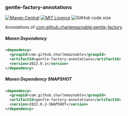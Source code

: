 ### gentle-factory-annotations

[![Maven Central](https://maven-badges.herokuapp.com/maven-central/com.github.charlemaznable/gentle-factory-annotations/badge.svg)](https://maven-badges.herokuapp.com/maven-central/com.github.charlemaznable/gentle-factory-annotations/)
[![MIT Licence](https://badges.frapsoft.com/os/mit/mit.svg?v=103)](https://opensource.org/licenses/mit-license.php)
![GitHub code size](https://img.shields.io/github/languages/code-size/CharLemAznable/gentle-factory-annotations)

Annotations of [com.github.charlemaznable:gentle-factory](https://github.com/CharLemAznable/gentle-factory).

##### Maven Dependency

```xml
<dependency>
  <groupId>com.github.charlemaznable</groupId>
  <artifactId>gentle-factory-annotations</artifactId>
  <version>2022.0.1</version>
</dependency>
```

##### Maven Dependency SNAPSHOT

```xml
<dependency>
  <groupId>com.github.charlemaznable</groupId>
  <artifactId>gentle-factory-annotations</artifactId>
  <version>2022.0.2-SNAPSHOT</version>
</dependency>
```
